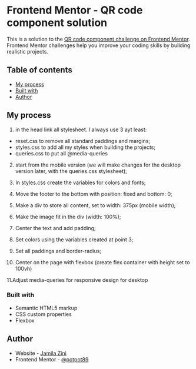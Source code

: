 # Frontend Mentor - QR code component solution

This is a solution to the [QR code component challenge on Frontend Mentor](https://www.frontendmentor.io/challenges/qr-code-component-iux_sIO_H). Frontend Mentor challenges help you improve your coding skills by building realistic projects.

## Table of contents

- [My process](#my-process)
- [Built with](#built-with)
- [Author](#author)

## My process

1. in the head link all stylesheet.
   I always use 3 ayt least:

- reset.css to remove all standard paddings and margins;
- styles.css to add all my styles when building the projects;
- queries.css to put all @media-queries

2. start from the mobile version (we will make changes for the desktop version later, with the queries.css stylesheet);

3. In styles.css create the variables for colors and fonts;

4. Move the footer to the bottom with position: fixed and bottom: 0;

5. Make a div to store all content, set to width: 375px (mobile width);

6. Make the image fit in the div (width: 100%);

7. Center the text and add padding;

8. Set colors using the variables created at point 3;

9. Set all paddings and border-radius;

10. Center on the page with flexbox (create flex container with height set to 100vh)

11.Adjust media-queries for responsive design for desktop

### Built with

- Semantic HTML5 markup
- CSS custom properties
- Flexbox

## Author

- Website - [Jamila Zini](https://github.com/potpot89)
- Frontend Mentor - [@potpot89](https://www.frontendmentor.io/profile/potpot89)
